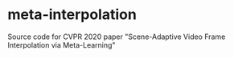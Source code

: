 # meta-interpolation
Source code for CVPR 2020 paper "Scene-Adaptive Video Frame Interpolation via Meta-Learning"

